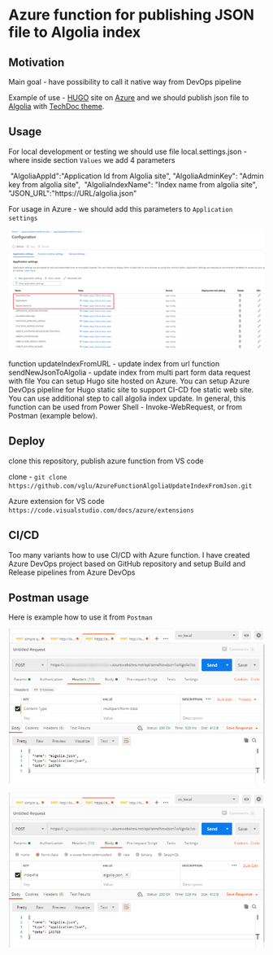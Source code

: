 # Azure function for publishing JSON file to Algolia index

## Motivation

Main goal - have possibility to call it native way from DevOps pipeline

Example of use - [HUGO](https://gohugo.io/) site on [Azure](https://azure.microsoft.com/en-us/) and we should publish json file to [Algolia](https://www.algolia.com/) with [TechDoc theme](https://themes.gohugo.io/hugo-theme-techdoc/).

## Usage

For local development or testing we should use file
local.settings.json - where inside section `Values` we add 4 parameters

​    "AlgoliaAppId":"Application Id from Algolia site",
​    "AlgoliaAdminKey": "Admin key from algolia site",
​    "AlgoliaIndexName": "Index name from algolia site",
​    "JSON_URL":"https://URL/algolia.json"



For usage in Azure - we should add this parameters to `Application settings`

![Application settings](/static/azure-parameters.png)

function updateIndexFromURL - update index from url
function sendNewJsonToAlgolia - update index from multi part form data request with file
You can setup Hugo site hosted on Azure. You can setup Azure DevOps pipeline for Hugo static site to support CI-CD foe static web site. You can use additional step to call algolia index update. In general, this function can be used from Power Shell - Invoke-WebRequest, or from Postman (example below).

## Deploy

clone this repository, publish azure function from VS code

clone - `git clone https://github.com/vglu/AzureFunctionAlgoliaUpdateIndexFromJson.git`

Azure extension for VS code `https://code.visualstudio.com/docs/azure/extensions`

## CI/CD

Too many variants how to use CI/CD with Azure function.
I have created Azure DevOps project based on GitHub repository and setup Build and Release pipelines from Azure DevOps

## Postman usage

Here is example how to use it from `Postman`

![Headers](/static/postman1.png)

![Body](/static/postman2.png)